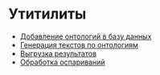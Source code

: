 # Утитилиты
+ [Добавление онтологий в базу данных](ontology_inserter/)
+ [Генерация текстов по онтологиям](get_text_from_ontologies/)
+ [Выгрузка результатов](get_results/)
+ [Обработка оспариваний](process_contestations/)
